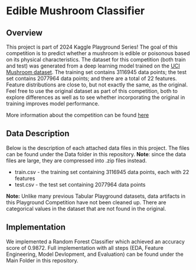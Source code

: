 # Edible Mushroom Classifier

## Overview 

This project is part of 2024 Kaggle Playground Series! The goal of this competition is to predict whether a mushroom is edible or poisonous based on its physical characteristics. The dataset for this competition (both train and test) was generated from a deep learning model trained on the [UCI Mushroom dataset](https://archive.ics.uci.edu/dataset/73/mushroom). The training set contains 3116945 data points; the test set contains 2077964 data points; and there are a total of 22 features. Feature distributions are close to, but not exactly the same, as the original. Feel free to use the original dataset as part of this competition, both to explore differences as well as to see whether incorporating the original in training improves model performance.

More information about the competition can be found [here](https://www.kaggle.com/competitions/playground-series-s4e8/overview)

## Data Description

Below is the description of each attached data files in this project. The files can be found under the Data folder in this repository. **Note**: since the data files are large, they are compressed into .zip files instead.

- train.csv - the training set containing 3116945 data points, each with 22 features
- test.csv - the test set containing 2077964 data points

**Note:** Unlike many previous Tabular Playground datasets, data artifacts in this Playground Competition have not been cleaned up. There are categorical values in the dataset that are not found in the original. 

## Implementation 

We implemented a Random Forest Classifier which achieved an accuracy score of 0.9872. Full implementation with all steps (EDA, Feature Engineering, Model Devlopment, and Evaluation) can be found under the Main Folder in this repository.

